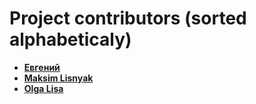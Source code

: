 Project contributors (sorted alphabeticaly)
============================================

* **[Евгений](https://github.com/Lucky75)**
* **[Maksim Lisnyak](https://github.com/lisnm)**
* **[Olga Lisa](https://github.com/olgalisvaja)**
